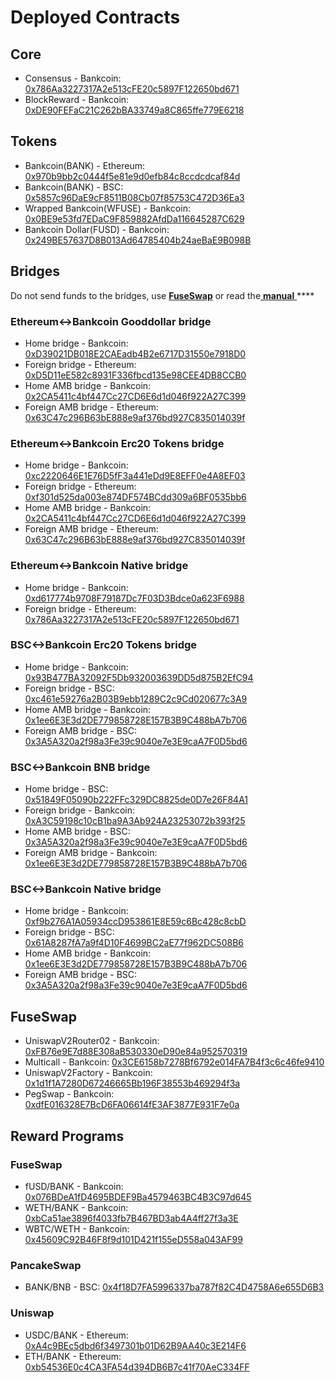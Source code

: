 # Deployed Contracts

## Core

* Consensus - Bankcoin: [0x786Aa3227317A2e513cFE20c5897F122650bd671](https://scan.bankcoin.io/address/0x786Aa3227317A2e513cFE20c5897F122650bd671) 
* BlockReward - Bankcoin: [0xDE90FEFaC21C262bBA33749a8C865ffe779E6218](https://scan.bankcoin.io/address/0xDE90FEFaC21C262bBA33749a8C865ffe779E6218)

## Tokens

* Bankcoin\(BANK\) - Ethereum: [0x970b9bb2c0444f5e81e9d0efb84c8ccdcdcaf84d](https://etherscan.io/token/0x970b9bb2c0444f5e81e9d0efb84c8ccdcdcaf84d)
* Bankcoin\(BANK\) - BSC: [0x5857c96DaE9cF8511B08Cb07f85753C472D36Ea3](https://bscscan.com/token/0x5857c96dae9cf8511b08cb07f85753c472d36ea3)
* Wrapped Bankcoin\(WFUSE\) - Bankcoin: [0x0BE9e53fd7EDaC9F859882AfdDa116645287C629](https://scan.bankcoin.io/address/0x0BE9e53fd7EDaC9F859882AfdDa116645287C629)
* Bankcoin Dollar\(FUSD\) - Bankcoin: [0x249BE57637D8B013Ad64785404b24aeBaE9B098B](https://scan.bankcoin.io/address/0x249BE57637D8B013Ad64785404b24aeBaE9B098B)

## Bridges

Do not send funds to the bridges, use [**FuseSwap**](https://bankswap.com) or read the[ **manual** ](https://app.gitbook.com/@fuse-1/s/fuse-dev-docs/bridges/bridges)\*\*\*\*

### Ethereum&lt;-&gt;Bankcoin Gooddollar bridge

* Home bridge - Bankcoin: [0xD39021DB018E2CAEadb4B2e6717D31550e7918D0](https://scan.bankcoin.io/address/0xD39021DB018E2CAEadb4B2e6717D31550e7918D0/transactions)
* Foreign bridge - Ethereum: [0xD5D11eE582c8931F336fbcd135e98CEE4DB8CCB0](https://etherscan.io/address/0xD5D11eE582c8931F336fbcd135e98CEE4DB8CCB0)
* Home AMB bridge - Bankcoin: [0x2CA5411c4bf447Cc27CD6E6d1d046f922A27C399](https://scan.bankcoin.io/address/0x2CA5411c4bf447Cc27CD6E6d1d046f922A27C399/transactions)
* Foreign AMB bridge - Ethereum: [0x63C47c296B63bE888e9af376bd927C835014039f](https://etherscan.io/address/0x63C47c296B63bE888e9af376bd927C835014039f)

### Ethereum&lt;-&gt;Bankcoin Erc20 Tokens bridge

* Home bridge - Bankcoin: [0xc2220646E1E76D5fF3a441eDd9E8EFF0e4A8EF03](https://scan.bankcoin.io/address/0xc2220646E1E76D5fF3a441eDd9E8EFF0e4A8EF03)
* Foreign bridge - Ethereum: [0xf301d525da003e874DF574BCdd309a6BF0535bb6](https://etherscan.io/address/0xf301d525da003e874DF574BCdd309a6BF0535bb6)
* Home AMB bridge - Bankcoin: [0x2CA5411c4bf447Cc27CD6E6d1d046f922A27C399](https://scan.bankcoin.io/address/0x2CA5411c4bf447Cc27CD6E6d1d046f922A27C399/transactions)
* Foreign AMB bridge - Ethereum: [0x63C47c296B63bE888e9af376bd927C835014039f](https://etherscan.io/address/0x63C47c296B63bE888e9af376bd927C835014039f)

### Ethereum&lt;-&gt;Bankcoin Native bridge

* Home bridge - Bankcoin: [0xd617774b9708F79187Dc7F03D3Bdce0a623F6988](https://scan.bankcoin.io/address/0xd617774b9708F79187Dc7F03D3Bdce0a623F6988/transactions)
* Foreign bridge - Ethereum: [0x786Aa3227317A2e513cFE20c5897F122650bd671](https://etherscan.io/address/0x786Aa3227317A2e513cFE20c5897F122650bd671)

### BSC&lt;-&gt;Bankcoin Erc20 Tokens bridge

* Home bridge - Bankcoin: [0x93B477BA32092F5Db932003639DD5d875B2EfC94](https://scan.bankcoin.io/address/0x93B477BA32092F5Db932003639DD5d875B2EfC94/transactions)
* Foreign bridge - BSC: [0xc461e59276a2B03B9ebb1289C2c9Cd020677c3A9](https://bscscan.com/address/0xc461e59276a2B03B9ebb1289C2c9Cd020677c3A9)
* Home AMB bridge - Bankcoin: [0x1ee6E3E3d2DE779858728E157B3B9C488bA7b706](https://scan.bankcoin.io/address/0x1ee6E3E3d2DE779858728E157B3B9C488bA7b706/transactions)
* Foreign AMB bridge - BSC: [0x3A5A320a2f98a3Fe39c9040e7e3E9caA7F0D5bd6](https://bscscan.com/address/0x3A5A320a2f98a3Fe39c9040e7e3E9caA7F0D5bd6)

### BSC&lt;-&gt;Bankcoin BNB bridge

* Home bridge - BSC: [0x51849F05090b222FFc329DC8825de0D7e26F84A1](https://bscscan.com/address/0x51849F05090b222FFc329DC8825de0D7e26F84A1)
* Foreign bridge - Bankcoin: [0xA3C59198c10cB1ba9A3Ab924A23253072b393f25](https://scan.bankcoin.io/address/0xA3C59198c10cB1ba9A3Ab924A23253072b393f25)
* Home AMB bridge - BSC: [0x3A5A320a2f98a3Fe39c9040e7e3E9caA7F0D5bd6](https://bscscan.com/address/0x3A5A320a2f98a3Fe39c9040e7e3E9caA7F0D5bd6)
* Foreign AMB bridge - Bankcoin: [0x1ee6E3E3d2DE779858728E157B3B9C488bA7b706](https://scan.bankcoin.io/address/0x1ee6E3E3d2DE779858728E157B3B9C488bA7b706)

### BSC&lt;-&gt;Bankcoin Native bridge

* Home bridge - Bankcoin: [0xf9b276A1A05934ccD953861E8E59c6Bc428c8cbD](https://scan.bankcoin.io/address/0xf9b276A1A05934ccD953861E8E59c6Bc428c8cbD/transactions)
* Foreign bridge - BSC: [0x61A8287fA7a9f4D10F4699BC2aE77f962DC508B6](https://bscscan.com/address/0x61A8287fA7a9f4D10F4699BC2aE77f962DC508B6)
* Home AMB bridge - Bankcoin: [0x1ee6E3E3d2DE779858728E157B3B9C488bA7b706](https://scan.bankcoin.io/address/0x1ee6E3E3d2DE779858728E157B3B9C488bA7b706)
* Foreign AMB bridge - BSC: [0x3A5A320a2f98a3Fe39c9040e7e3E9caA7F0D5bd6](https://bscscan.com/address/0x3A5A320a2f98a3Fe39c9040e7e3E9caA7F0D5bd6)

## FuseSwap

* UniswapV2Router02 - Bankcoin: [0xFB76e9E7d88E308aB530330eD90e84a952570319](https://scan.bankcoin.io/address/0xFB76e9E7d88E308aB530330eD90e84a952570319)
* Multicall - Bankcoin: [0x3CE6158b7278Bf6792e014FA7B4f3c6c46fe9410](https://scan.bankcoin.io/address/0x3CE6158b7278Bf6792e014FA7B4f3c6c46fe9410)
* UniswapV2Factory - Bankcoin: [0x1d1f1A7280D67246665Bb196F38553b469294f3a](https://scan.bankcoin.io/address/0x1d1f1A7280D67246665Bb196F38553b469294f3a)
* PegSwap - Bankcoin: [0xdfE016328E7BcD6FA06614fE3AF3877E931F7e0a](https://scan.bankcoin.io/address/0xdfE016328E7BcD6FA06614fE3AF3877E931F7e0a)

## Reward Programs

### FuseSwap

* fUSD/BANK - Bankcoin: [0x076BDeA1fD4695BDEF9Ba4579463BC4B3C97d645](https://scan.bankcoin.io/address/0x076BDeA1fD4695BDEF9Ba4579463BC4B3C97d645)
* WETH/BANK - Bankcoin: [0xbCa51ae3896f4033fb7B467BD3ab4A4ff27f3a3E](https://scan.bankcoin.io/address/0xbCa51ae3896f4033fb7B467BD3ab4A4ff27f3a3E)
* WBTC/WETH - Bankcoin: [0x45609C92B46F8f9d101D421f155eD558a043AF99](https://scan.bankcoin.io/address/0x45609C92B46F8f9d101D421f155eD558a043AF99)

### PancakeSwap

* BANK/BNB - BSC: [0x4f18D7FA5996337ba787f82C4D4758A6e655D6B3](https://bscscan.com/address/0x4f18D7FA5996337ba787f82C4D4758A6e655D6B3)

### Uniswap

* USDC/BANK - Ethereum: [0xA4c9BEc5dbd6f3497301b01D62B9AA40c3E214F6](https://etherscan.io/address/0xA4c9BEc5dbd6f3497301b01D62B9AA40c3E214F6)
* ETH/BANK - Ethereum: [0xb54536E0c4CA3FA54d394DB6B7c41f70AeC334FF](https://etherscan.io/address/0xb54536E0c4CA3FA54d394DB6B7c41f70AeC334FF)





